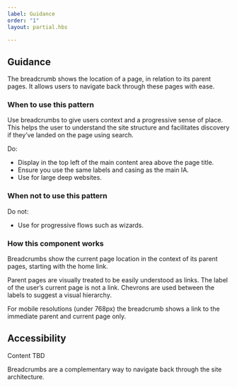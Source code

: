```yaml
---
label: Guidance
order: "1"
layout: partial.hbs

---
```

## Guidance

The breadcrumb shows the location of a page, in relation to its parent pages. It allows users to navigate back through these pages with ease.

### When to use this pattern

Use breadcrumbs to give users context and a progressive sense of place. This helps the user to understand the site structure and facilitates discovery if they’ve landed on the page using search.

Do:

* Display in the top left of the main content area above the page title.
* Ensure you use the same labels and casing as the main IA.
* Use for large deep websites.

### When not to use this pattern

Do not:

* Use for progressive flows such as wizards.

### How this component works

Breadcrumbs show the current page location in the context of its parent pages, starting with the home link. 

Parent pages are visually treated to be easily understood as links. The label of the user’s current page is not a link. Chevrons are used between the labels to suggest a visual hierarchy.

For mobile resolutions (under 768px) the breadcrumb shows a link to the immediate parent and current page only.

## Accessibility

Content TBD

Breadcrumbs are a complementary way to navigate back through the site architecture.